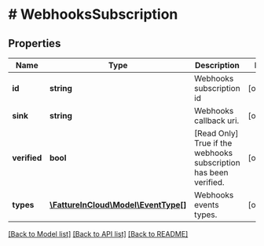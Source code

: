 # # WebhooksSubscription

## Properties

Name | Type | Description | Notes
------------ | ------------- | ------------- | -------------
**id** | **string** | Webhooks subscription id | [optional]
**sink** | **string** | Webhooks callback uri. | [optional]
**verified** | **bool** | [Read Only] True if the webhooks subscription has been verified. | [optional]
**types** | [**\FattureInCloud\Model\EventType[]**](EventType.md) | Webhooks events types. | [optional]

[[Back to Model list]](../../README.md#models) [[Back to API list]](../../README.md#endpoints) [[Back to README]](../../README.md)
